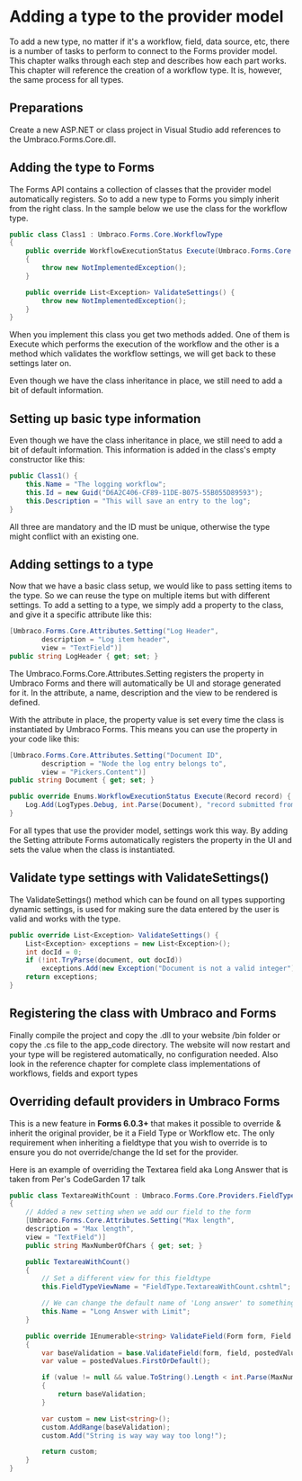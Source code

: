 # Adding a type to the provider model

To add a new type, no matter if it's a workflow, field, data source, etc, there is a number of tasks to perform to connect to the Forms provider model. This chapter walks through each step and describes how each part works. This chapter will reference the creation of a workflow type. It is, however, the same process for all types.

## Preparations

Create a new ASP.NET or class project in Visual Studio add references to the Umbraco.Forms.Core.dll.

## Adding the type to Forms

The Forms API contains a collection of classes that the provider model automatically registers. So to add a new type to Forms you simply inherit from the right class. In the sample below we use the class for the workflow type.

```csharp
public class Class1 : Umbraco.Forms.Core.WorkflowType 
{ 
	public override WorkflowExecutionStatus Execute(Umbraco.Forms.Core.Record record) 
	{ 
		throw new NotImplementedException(); 
	} 

	public override List<Exception> ValidateSettings() { 
		throw new NotImplementedException(); 
	} 
}
```

When you implement this class you get two methods added. One of them is Execute which performs the execution of the workflow and the other is a method which validates the workflow settings, we will get back to these settings later on.

Even though we have the class inheritance in place, we still need to add a bit of default information.

## Setting up basic type information

Even though we have the class inheritance in place, we still need to add a bit of default information. This information is added in the class's empty constructor like this:
	
```csharp
public Class1() { 
	this.Name = "The logging workflow"; 
	this.Id = new Guid("D6A2C406-CF89-11DE-B075-55B055D89593"); 
	this.Description = "This will save an entry to the log"; 
}
```
	
All three are mandatory and the ID must be unique, otherwise the type might conflict with an existing one.

## Adding settings to a type

Now that we have a basic class setup, we would like to pass setting items to the type. So we can reuse the type on multiple items but with different settings. To add a setting to a type, we simply add a property to the class, and give it a specific attribute like this:

```csharp
[Umbraco.Forms.Core.Attributes.Setting("Log Header", 
		description = "Log item header", 
		view = "TextField")] 
public string LogHeader { get; set; }
```

The Umbraco.Forms.Core.Attributes.Setting registers the property in Umbraco Forms and there will automatically be UI and storage generated for it. In the attribute, a name, description and the view to be rendered is defined.

With the attribute in place, the property value is set every time the class is instantiated by Umbraco Forms. This means you can use the property in your code like this:

```csharp
[Umbraco.Forms.Core.Attributes.Setting("Document ID", 
		description = "Node the log entry belongs to", 
		view = "Pickers.Content")] 
public string Document { get; set; } 

public override Enums.WorkflowExecutionStatus Execute(Record record) { 
	Log.Add(LogTypes.Debug, int.Parse(Document), "record submitted from: " + record.IP); 
}
```
	
For all types that use the provider model, settings work this way. By adding the Setting attribute Forms automatically registers the property in the UI and sets the value when the class is instantiated.

## Validate type settings with ValidateSettings()

The ValidateSettings() method which can be found on all types supporting dynamic settings, is used for making sure the data entered by the user is valid and works with the type.

```csharp
public override List<Exception> ValidateSettings() { 
	List<Exception> exceptions = new List<Exception>(); 
	int docId = 0; 
	if (!int.TryParse(document, out docId)) 
		exceptions.Add(new Exception("Document is not a valid integer")); 
	return exceptions; 
}
```

## Registering the class with Umbraco and Forms

Finally compile the project and copy the .dll to your website /bin folder or copy the .cs file to the app_code directory. The website will now restart and your type will be registered automatically, no configuration 
needed. Also look in the reference chapter for complete class implementations of workflows, fields and export types

## Overriding default providers in Umbraco Forms

This is a new feature in **Forms 6.0.3+** that makes it possible to override & inherit the original provider, be it a Field Type or Workflow etc. The only requirement when inheriting a fieldtype that you wish to override is to ensure you do not override/change the Id set for the provider.

Here is an example of overriding the Textarea field aka Long Answer that is taken from Per's CodeGarden 17 talk

```csharp
public class TextareaWithCount : Umbraco.Forms.Core.Providers.FieldTypes.Textarea
{
	// Added a new setting when we add our field to the form
	[Umbraco.Forms.Core.Attributes.Setting("Max length",
	description = "Max length",
	view = "TextField")]
	public string MaxNumberOfChars { get; set; }

	public TextareaWithCount()
	{
		// Set a different view for this fieldtype
		this.FieldTypeViewName = "FieldType.TextareaWithCount.cshtml";

		// We can change the default name of 'Long answer' to something that suits us
		this.Name = "Long Answer with Limit";
	}

	public override IEnumerable<string> ValidateField(Form form, Field field, IEnumerable<object> postedValues, HttpContextBase context)
	{
		var baseValidation = base.ValidateField(form, field, postedValues, context);
		var value = postedValues.FirstOrDefault();

		if (value != null && value.ToString().Length < int.Parse(MaxNumberOfChars))
		{
			return baseValidation;
		}

		var custom = new List<string>();
		custom.AddRange(baseValidation);
		custom.Add("String is way way way too long!");

		return custom;
	}
}
```
